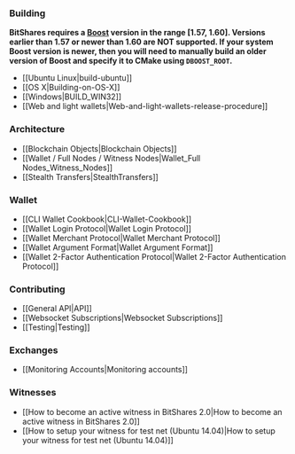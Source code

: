### Building
**BitShares requires a [Boost](http://www.boost.org/) version in the range [1.57, 1.60]. Versions earlier than 1.57 or newer than 1.60 are NOT supported. If your system Boost version is newer, then you will need to manually build an older version of Boost and specify it to CMake using `DBOOST_ROOT`.**

* [[Ubuntu Linux|build-ubuntu]]
* [[OS X|Building-on-OS-X]]
* [[Windows|BUILD_WIN32]]
* [[Web and light wallets|Web-and-light-wallets-release-procedure]]

### Architecture
* [[Blockchain Objects|Blockchain Objects]]
* [[Wallet / Full Nodes / Witness Nodes|Wallet_Full Nodes_Witness_Nodes]]
* [[Stealth Transfers|StealthTransfers]]

### Wallet
* [[CLI Wallet Cookbook|CLI-Wallet-Cookbook]]
* [[Wallet Login Protocol|Wallet Login Protocol]]
* [[Wallet Merchant Protocol|Wallet Merchant Protocol]]
* [[Wallet Argument Format|Wallet Argument Format]]
* [[Wallet 2-Factor Authentication Protocol|Wallet 2-Factor Authentication Protocol]]

### Contributing
* [[General API|API]]
* [[Websocket Subscriptions|Websocket Subscriptions]]
* [[Testing|Testing]]

### Exchanges
* [[Monitoring Accounts|Monitoring accounts]]

### Witnesses
* [[How to become an active witness in BitShares 2.0|How to become an active witness in BitShares 2.0]]
* [[How to setup your witness for test net (Ubuntu 14.04)|How to setup your witness for test net (Ubuntu 14.04)]]